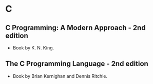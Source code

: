 # C

## C Programming: A Modern Approach - 2nd edition

- Book by K. N. King.

## The C Programming Language - 2nd edition

- Book by Brian Kernighan and Dennis Ritchie.
